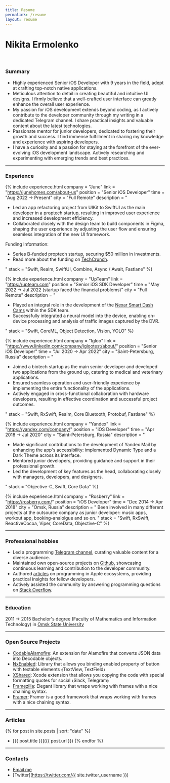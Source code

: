 ```yaml
---
title: Resume
permalink: /resume
layout: resume
---
```


<h1 class="resume-name">Nikita Ermolenko</h1>

<br>

### Summary

<ul>
    <li>
        Highly experienced Senior iOS Developer with 9 years in the field, adept at crafting top-notch native applications.
    </li>
    <li>
        Meticulous attention to detail in creating beautiful and intuitive UI designs. I firmly believe that a well-crafted user interface can greatly enhance the overall user experience.
    </li>
    <li>
        My passion for iOS development extends beyond coding, as I actively contribute to the developer community through my writing in a dedicated Telegram channel. I share practical insights and valuable content about the latest technologies. 
    </li>
    <li>
        Passionate mentor for junior developers, dedicated to fostering their growth and success. I find immense fulfillment in sharing my knowledge and experience with aspiring developers.
    </li>
    <li>
        I have a curiosity and a passion for staying at the forefront of the ever-evolving iOS development landscape. Actively researching and experimenting with emerging trends and best practices.
    </li>
</ul>

<hr>

### Experience

{% 
include experience.html 
company = "June" 
link = "https://junehomes.com/about-us"
position = "Senior iOS Developer"
time = "Aug 2022 → Present"
city = "Full Remote"
description = "
<ul>
    <li>
        Led an app refactoring project from UIKit to SwiftUI as the main developer in a proptech startup, resulting in improved user experience and increased development efficiency.
    </li>
    <li>
        Collaborated closely with the design team to build components in Figma, shaping the user experience by adjusting the user flow and ensuring seamless integration of the new UI framework.
    </li>
</ul>
<p>Funding Information:</p>
<ul>
    <li>
        Series B-funded proptech startup, securing $50 million in investments.
    </li>
    <li>
        Read more about the funding on <a href='https://techcrunch.com/2021/09/22/softbank-and-demi-lovato-back-june-homes-a-proptech-startup-emerging-from-stealth-with-50m-in-funding/'>TechCrunch</a>.
    </li>
</ul>
"
stack = "Swift, Realm, SwiftUI, Combine, Async / Await, Fastlane"
%}

<br>

{% 
include experience.html 
company = "UpTeam" 
link = "https://upteam.com"
position = "Senior iOS SDK Developer"
time = "May 2022 → Jul 2022 (startup faced the financial problems)"
city = "Full Remote"
description = "
<ul>
    <li>
        Played an integral role in the development of the <a href='https://www.getnexar.com'>Nexar Smart Dash Cams</a> within the SDK team.
    </li>
    <li>
        Successfully integrated a neural model into the device, enabling on-device processing and analysis of traffic images captured by the DVR.
    </li>
</ul>
"
stack = "Swift, CoreML, Object Detection, Vision, YOLO"
%}

<br>

{% 
include experience.html 
company = "Igloo" 
link = "https://www.linkedin.com/company/iglootest/about/"
position = "Senior iOS Developer"
time = "Jul 2020 → Apr 2022"
city = "Saint-Petersburg, Russia"
description = "
<ul>
    <li>
        Joined a biotech startup as the main senior developer and developed two applications from the ground up, catering to medical and veterinary applications.
    </li>
    <li>
        Ensured seamless operation and user-friendly experience by implementing the entire functionality of the applications.
    </li>
    <li>
        Actively engaged in cross-functional collaboration with hardware developers, resulting in effective coordination and successful project outcomes.
    </li>
</ul>
"
stack = "Swift, RxSwift, Realm, Core Bluetooth, Protobuf, Fastlane"
%}

<br>

{% 
include experience.html 
company = "Yandex" 
link = "https://yandex.com/company/"
position = "iOS Developer"
time = "Apr 2018 → Jul 2020"
city = "Saint-Petersburg, Russia"
description = "
<ul>
    <li>
        Made significant contributions to the development of Yandex Mail by enhancing the app's accessibility: implemented Dynamic Type and a Dark Theme across its interface.
    </li>
    <li>
        Mentored junior developers, providing guidance and support in their professional growth.
    </li>
    <li>
        Led the development of key features as the head, collaborating closely with managers, developers, and designers.
    </li>
</ul>
"
stack = "Objective-C, Swift, Core Data"
%}

<br>

{% 
include experience.html 
company = "Rosberry" 
link = "https://rosberry.com/"
position = "iOS Developer"
time = "Dec 2014 → Apr 2018"
city = "Omsk, Russia"
description = "
Been involved in many different projects at the outsource company as junior developer: music apps, workout app, booking-analolgue and so on.
"
stack = "Swift, RxSwift, ReactiveCocoa, Viper, CoreData, Objective-C"
%}

<hr>

### Professional hobbies

- Led a programming [Telegram channel](https://t.me/readaggregator), curating valuable content for a diverse audience.
- Maintained own open-source projects on [Github](https://github.com/otbivnoe), showcasing continuous learning and contribution to the developer community.
- Authored [articles](/) on programming in Apple ecosystems, providing practical insights for fellow developers.
- Actively assisted the community by answering programming questions on [Stack Overflow](https://stackoverflow.com/users/3733734/nikita-ermolenko?tab=profile).

<hr>

### Education 

2011 → 2015 Bachelor's degree (Faculty of Mathematics and Information Technology) in [Omsk State University](https://omsu.ru/about/structure/general/omp/eng/)

<hr>

### Open Source Projects

 - [CodableAlamofire](https://github.com/Otbivnoe/CodableAlamofire): An extension for Alamofire that converts JSON data into Decodable objects.
 - [NxEnabled](https://github.com/Otbivnoe/NxEnabled): Library that allows you binding enabled property of button with textable elements ﴾TextView, TextField﴿
 - [XShared](https://github.com/Otbivnoe/XShared): Xcode extension that allows you copying the code with special formatting quotes for social ﴾Slack, Telegram﴿
 - [Framezilla](https://github.com/Otbivnoe/Framezilla): Elegant library that wraps working with frames with a nice chaining syntax.
 - [Framer](https://github.com/Otbivnoe/Framer): Framer is a good framework that wraps working with frames with a nice chaining syntax.

<hr>

### Articles

{% for post in site.posts | sort: "date" %}
- [{{ post.title }}]({{ post.url }})
{% endfor %}

<hr>

### Contacts 

- <a href="mailto:{{ site.email }}">Email me</a>
- [Twitter](https://twitter.com/{{ site.twitter_username }})